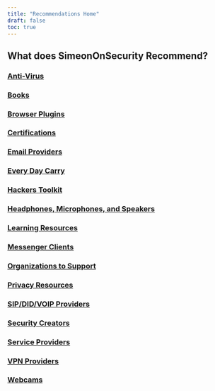 ```yaml
---
title: "Recommendations Home"
draft: false
toc: true
---
```


## What does SimeonOnSecurity Recommend?

### [Anti-Virus](/recommendations/anti-virus)
### [Books](/recommendations/books)
### [Browser Plugins](/recommendations/browser_plugins)
### [Certifications](/recommendations/certifications)
### [Email Providers](/recommendations/email)
### [Every Day Carry](/recommendations/edc)
### [Hackers Toolkit](/recommendations/hacker_hardware)
### [Headphones, Microphones, and Speakers](/recommendations/audio)
### [Learning Resources](/recommendations/learning_resources)
### [Messenger Clients](/recommendations/messengers)
### [Organizations to Support](/recommendations/organizations)
### [Privacy Resources](/recommendations/privacy)
### [SIP/DID/VOIP Providers](/recommendations/voip)
### [Security Creators](/recommendations/creators)
### [Service Providers](/recommendations/services)
### [VPN Providers](/recommendations/vpns)
### [Webcams](/recommendations/webcams)


